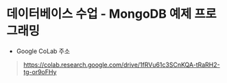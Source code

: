 # 데이터베이스 수업 - MongoDB 예제 프로그래밍

* Google CoLab 주소
> https://colab.research.google.com/drive/1fRVu61c3SCnKQA-tRaRH2-tg-or9oFHy

